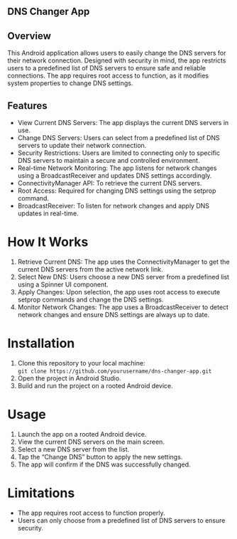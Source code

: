 <h2 class="code-line" data-line-start=0 data-line-end=1 ><a id="DNS_Changer_App_0"></a>DNS Changer App</h2>
<h2 class="code-line" data-line-start=1 data-line-end=2 ><a id="Overview_1"></a>Overview</h2>
<p class="has-line-data" data-line-start="2" data-line-end="3">This Android application allows users to easily change the DNS servers for their network connection. Designed with security in mind, the app restricts users to a predefined list of DNS servers to ensure safe and reliable connections. The app requires root access to function, as it modifies system properties to change DNS settings.</p>
<h2 class="code-line" data-line-start=4 data-line-end=5 ><a id="Features_4"></a>Features</h2>
<ul>
<li class="has-line-data" data-line-start="5" data-line-end="6">View Current DNS Servers: The app displays the current DNS servers in use.</li>
<li class="has-line-data" data-line-start="6" data-line-end="7">Change DNS Servers: Users can select from a predefined list of DNS servers to update their network connection.</li>
<li class="has-line-data" data-line-start="7" data-line-end="8">Security Restrictions: Users are limited to connecting only to specific DNS servers to maintain a secure and controlled environment.</li>
<li class="has-line-data" data-line-start="8" data-line-end="9">Real-time Network Monitoring: The app listens for network changes using a BroadcastReceiver and updates DNS settings accordingly.</li>
<li class="has-line-data" data-line-start="9" data-line-end="10">ConnectivityManager API: To retrieve the current DNS servers.</li>
<li class="has-line-data" data-line-start="10" data-line-end="11">Root Access: Required for changing DNS settings using the setprop command.</li>
<li class="has-line-data" data-line-start="11" data-line-end="13">BroadcastReceiver: To listen for network changes and apply DNS updates in real-time.</li>
</ul>
<h1 class="code-line" data-line-start=13 data-line-end=14 ><a id="How_It_Works_13"></a>How It Works</h1>
<ol>
<li class="has-line-data" data-line-start="14" data-line-end="15">Retrieve Current DNS: The app uses the ConnectivityManager to get the current DNS servers from the active network link.</li>
<li class="has-line-data" data-line-start="15" data-line-end="16">Select New DNS: Users choose a new DNS server from a predefined list using a Spinner UI component.</li>
<li class="has-line-data" data-line-start="16" data-line-end="17">Apply Changes: Upon selection, the app uses root access to execute setprop commands and change the DNS settings.</li>
<li class="has-line-data" data-line-start="17" data-line-end="19">Monitor Network Changes: The app uses a BroadcastReceiver to detect network changes and ensure DNS settings are always up to date.</li>
</ol>
<h1 class="code-line" data-line-start=19 data-line-end=20 ><a id="Installation_19"></a>Installation</h1>
<ol>
<li class="has-line-data" data-line-start="20" data-line-end="22">Clone this repository to your local machine:<br>
<code>git clone https://github.com/yourusername/dns-changer-app.git</code></li>
<li class="has-line-data" data-line-start="22" data-line-end="23">Open the project in Android Studio.</li>
<li class="has-line-data" data-line-start="23" data-line-end="25">Build and run the project on a rooted Android device.</li>
</ol>
<h1 class="code-line" data-line-start=25 data-line-end=26 ><a id="Usage_25"></a>Usage</h1>
<ol>
<li class="has-line-data" data-line-start="26" data-line-end="27">Launch the app on a rooted Android device.</li>
<li class="has-line-data" data-line-start="27" data-line-end="28">View the current DNS servers on the main screen.</li>
<li class="has-line-data" data-line-start="28" data-line-end="29">Select a new DNS server from the list.</li>
<li class="has-line-data" data-line-start="29" data-line-end="30">Tap the “Change DNS” button to apply the new settings.</li>
<li class="has-line-data" data-line-start="30" data-line-end="31">The app will confirm if the DNS was successfully changed.</li>
</ol>
<h1 class="code-line" data-line-start=31 data-line-end=32 ><a id="Limitations_31"></a>Limitations</h1>
<ul>
<li class="has-line-data" data-line-start="32" data-line-end="33">The app requires root access to function properly.</li>
<li class="has-line-data" data-line-start="33" data-line-end="34">Users can only choose from a predefined list of DNS servers to ensure security.</li>
</ul>
